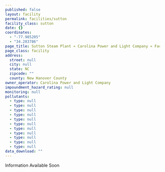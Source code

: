 ```yaml
---
published: false
layout: facility
permalink: facilities/sutton
facility_class: sutton
date: {}
coordinates: 
  - "-77.985205"
  - "34.283786"
page_title: Sutton Steam Plant « Carolina Power and Light Company « Facilities
page_class: facility
address: 
  street: null
  city: null
  state: NC
  zipcode: ""
  county: New Hanover County
owner_operator: Carolina Power and Light Company
impoundment_hazard_rating: null
monitoring: null
pollutants: 
  - type: null
  - type: null
  - type: null
  - type: null
  - type: null
  - type: null
  - type: null
  - type: null
  - type: null
  - type: null
  - type: null
data_download: ""
---
```


Information Available Soon
